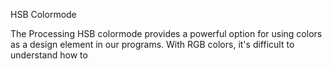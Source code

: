 HSB Colormode

The Processing HSB colormode provides a powerful option for using colors as a design element in our programs.  With RGB colors, it's difficult to understand how to 